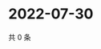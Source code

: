 # 2022-07-30

共 0 条

<!-- BEGIN WEIBO -->
<!-- 最后更新时间 Sat Jul 30 2022 20:26:33 GMT+0800 (China Standard Time) -->

<!-- END WEIBO -->
